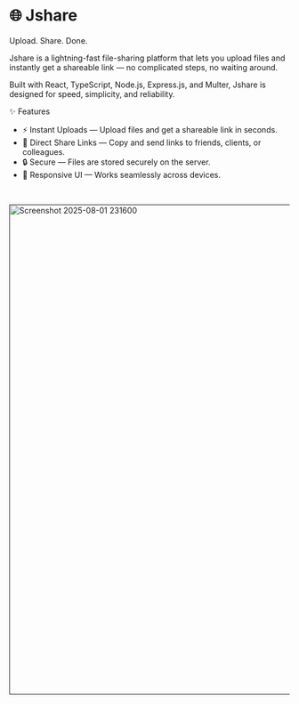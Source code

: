 # 🌐 Jshare
Upload. Share. Done.




Jshare is a lightning-fast file-sharing platform that lets you upload files and instantly get a shareable link — no complicated steps, no waiting around.

Built with React, TypeScript, Node.js, Express.js, and Multer, Jshare is designed for speed, simplicity, and reliability.

✨ Features
- ⚡ Instant Uploads — Upload files and get a shareable link in seconds.
- 🔗 Direct Share Links — Copy and send links to friends, clients, or colleagues.
- 🔒 Secure — Files are stored securely on the server.
- 📱 Responsive UI — Works seamlessly across devices.

<br/>

<a href=""><img width="1883" height="881" alt="Screenshot 2025-08-01 231600" src="https://github.com/user-attachments/assets/95b29bba-8919-413f-a1f1-a233c9b6a9d1" /></a>
